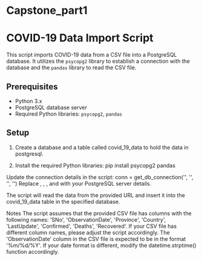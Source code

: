 # Capstone_part1

# COVID-19 Data Import Script

This script imports COVID-19 data from a CSV file into a PostgreSQL database. It utilizes the `psycopg2` library to establish a connection with the database and the `pandas` library to read the CSV file.

## Prerequisites

- Python 3.x
- PostgreSQL database server
- Required Python libraries: `psycopg2`, `pandas`

## Setup

1. Create a database and a table called covid_19_data to hold the data in postgresql.
   
3. Install the required Python libraries:
   pip install psycopg2 pandas

Update the connection details in the script:
  conn = get_db_connection('<host>', '<database>', '<user>', '<password>')
  Replace <host>, <database>, <user>, and <password> with your PostgreSQL server details.
  
The script will read the data from the provided URL and insert it into the covid_19_data table in the specified database.

Notes
The script assumes that the provided CSV file has columns with the following names: 'SNo', 'ObservationDate', 'Province', 'Country', 'LastUpdate', 'Confirmed', 'Deaths', 'Recovered'. If your CSV file has different column names, please adjust the script accordingly.
The 'ObservationDate' column in the CSV file is expected to be in the format '%m/%d/%Y'. If your date format is different, modify the datetime.strptime() function accordingly.
